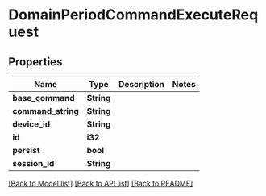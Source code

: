 # DomainPeriodCommandExecuteRequest

## Properties

Name | Type | Description | Notes
------------ | ------------- | ------------- | -------------
**base_command** | **String** |  | 
**command_string** | **String** |  | 
**device_id** | **String** |  | 
**id** | **i32** |  | 
**persist** | **bool** |  | 
**session_id** | **String** |  | 

[[Back to Model list]](../README.md#documentation-for-models) [[Back to API list]](../README.md#documentation-for-api-endpoints) [[Back to README]](../README.md)


